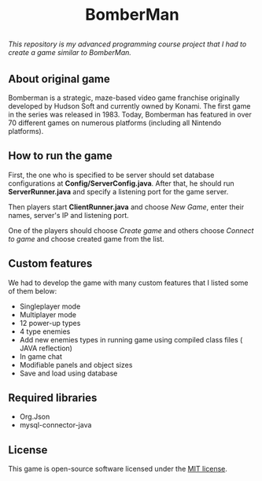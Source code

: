 <p align="center" style="
    font-size: xx-large;
    font-weight: bold;
    padding-top: 2rem;
">BomberMan</p>

###### This repository is my advanced programming course project that I had to create a game similar to BomberMan. 

## About original game

Bomberman is a strategic, maze-based video game franchise originally developed by Hudson Soft and currently owned by Konami. The first game in the series was released in 1983. Today, Bomberman has featured in over 70 different games on numerous platforms (including all Nintendo platforms).

## How to run the game

First, the one who is specified to be server should set database configurations at **Config/ServerConfig.java**.
After that, he should run **ServerRunner.java** and specify a listening port for the game server.

Then players start **ClientRunner.java** and choose _New Game_, enter their names, server's IP and listening port.

One of the players should choose _Create game_ and others choose _Connect to game_ and choose created game from the list.


## Custom features

We had to develop the game with many custom features that I listed some of them below:

- Singleplayer mode
- Multiplayer mode
- 12 power-up types
- 4 type enemies
- Add new enemies types in running game using compiled class files ( JAVA reflection)
- In game chat
- Modifiable panels and object sizes
- Save and load using database

## Required libraries

- Org.Json
- mysql-connector-java

## License

This game is open-source software licensed under the [MIT license](https://opensource.org/licenses/MIT).